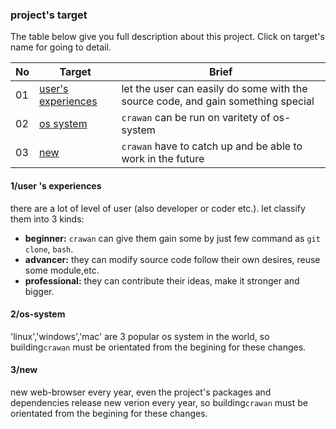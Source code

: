 ### project's target

The table below give you full description about this project. Click on target's name for going to detail.

|No|Target|Brief|
|---|---|---|
|01|[user's experiences](#1/user's-experiences)|let the user can easily do some with the source code, and gain something special|
|02|[os system](#2/os-system)|`crawan` can be run on varitety of os-system|
|03|[new](#3/new)|`crawan` have to catch up and be able to work in the future|

#### 1/user 's experiences
there are a lot of level of user (also developer or coder etc.). let classify them into 3 kinds:
- **beginner:** `crawan` can give them gain some by just few command as `git clone`, `bash`.
- **advancer:** they can modify source code follow their own desires, reuse some module,etc.
- **professional:** they can contribute their ideas, make it stronger and bigger.

#### 2/os-system
'linux','windows','mac' are 3 popular os system in the world, so building`crawan` must be orientated from the begining for these changes.

#### 3/new
new web-browser every year, even the project's packages and dependencies release new verion every year, so building`crawan` must be orientated from the begining for these changes.
